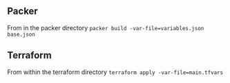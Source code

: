 ## Packer
From in the packer directory
`packer build -var-file=variables.json base.json`

## Terraform
From within the terraform directory
`terraform apply -var-file=main.tfvars`

